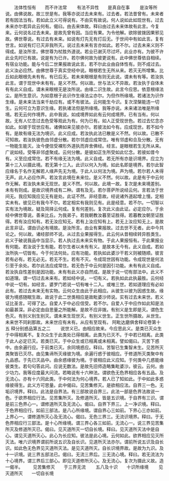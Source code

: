 <!-- { "loadSidebar": true } -->
　　法体性恒有　　而不许法常
　　有法不异性　　是真自在事
　　是汝等所说。由佛说故。故三世是有。我等亦说过去未来有。过去者。若法昔曾有。未来者若有因法当有。若如此立义可得说有。不由实有故说。何人说如此如现世有。过去未来亦尔若异此云何有。偈曰。由去来体故。释曰由过去未来体故有此言。今复来。云何说名过去未来。是故先曾有因。当应有果。为令他解。欲除彼拨因果邪见故。佛世尊说。有过去有未来。如说有灯先无有灯后无。于世间中有如此言。复有世言。如说有灯已灭非我所灭。说过去未来有言亦如此。若不尔。过去未来义则不得成。是汝所言。佛世尊为杖胜外道说。若业已谢灭尽过坏。此业亦有。为彼不许此业先时已有故。说是有为已许。若尔佛何故为彼更说有。此中佛世尊依自相续。有宿业功能。能与今后二世果报故说此言。若不尔此业由自体性有。则不成过去。此义汝必应然。由佛世尊于真实空经中说。眼根若生无所从来。若灭无所增集。比丘如此眼根先未有有。有已后无。若未来眼根是有则无此说。谓未有有等。若汝执此言。谓于现世中未有有。是义不然。何以故。世与法义不异故。若汝执于自体未有有此义自成。谓未来眼根无是汝所说。由缘二识生故。此言今应思。依意根缘法尘。是所生意识。为如意根于此识作生缘法尘亦尔。为但作所缘境。若诸法为识作生缘。是未来法当来千劫应有。或不有彼法。云何能生今识。复次涅槃能违一切生。云何可立为意识生缘。若执诸法但是所缘境。我等亦说。未来诸法唯是所缘境。若无云何作境界。此中我说。如成境界如此有云何成境界。已有当有。何以故。无有人忆念过去色受等观此为有。何为已有。如人正受现世色。若过去忆念亦如此。如彼于现世应有。诸佛如来见彼亦尔。若彼法如今有。应成现世。若不如今有。是故有缘无法为境识。此义应成。若汝执此法已散是义不然。何以故。已散不可知故。若汝执彼色由邻虚分散。若尔邻虚应成常住。唯有邻虚和合及分散。无有一物能生能灭。汝今便信受裸形外道执而弃舍佛经。经言。是眼根若生无所从来。广说如经。受等非邻虚聚成。云何分散。是彼如正生所受如此忆念。若彼如昔今有。义至应成常住。若不有缘无法为境。此义自成。若无所有亦是识境界。应立为第十三入以摄此境。若无第十三入。此识以何入为境。如此名即是境界。若尔此智应缘名于名作无解若人缘声先无为境。于此人以何法为境。声为境。若尔若人未得无声。此人必应作声。若汝言此境在未来位。是义不然。何以故。此是有于中云何作无解。若汝执未来无现世。是义不然。何以故。此境一故。复次是未来境差别。未有有则成。是故识境界成有二种。谓有及无。若尔菩萨所说经云何。言若法于世间无。我应知我应见无有是处。此证不然。非经意故。经说诸外道起增上慢。定相实未有。彼见已有我今不尔。若定相实有我则见有。此是经意。若不尔。一切智以实有法为境故。疑及简择云何成。复有何差别。复次此义由此证。必定应尔。于余经中佛世尊说。善来比丘。为我弟子。若我朝教汝暮至证胜得。若暮教汝朝至证胜得。若有汝应知有。若无汝应知无。若有上汝应知有上。若无上汝应知无上。是故此言非证。谓由识必有境故。是汝所言。由业有果报故。过去世不无者。此中今共论之。何以故。诸经部师不说。从过去业果报得生。此云何从昔相续转异胜类生。此义于破说我品中当显示。若人执过去未来实有物。于此人果报恒有。于此果报业有何能。若汝说于生有能。若尔生者以未有有义。是故本无今有。此义自成。若如汝所执一切皆有。今于何法何处。应有功能。若执如此婆沙干若义则被随顺。彼言若有必有。若无必无。若无不生。若有不灭。令成现世因有功能。令成现世是何法引至于余处。若尔此法应成常住。若无色于中云何是因引功能。未有有此义自成。若汝执自性差别是因功能。未有有此义亦自然成。是故于说一切有部法中。此义不如道理。谓一切过去未来有。若如经中说。一切有义。若执如此此执最胜。云何经中说一切有。如经言。婆罗门若说一切有唯十二入。或唯三世。若如道理应有必如此有。若过去未来无有实物。云何众生由此于此相应。从彼生以彼为因惑生故。缘彼为境惑随眠生故。故说于此二世类相应是故毗婆沙师说。实有过去未来世。若义证比圣言。可得了达。自爱人于中必应信受。若不尔。自爱人于中应作如此知是法如最甚深。非必定由自思量之所能解。是故不应非拨。有别义是生即是灭。谓色生色灭。有别义别生别灭。谓未来生现世灭。有别义世生。正生世所摄故。从世生。未来世不同刹那故。未来世应有未有。从应有至现有。
阿毗达磨俱舍释论卷第十五
释分别惑品第五之二
　　说世义已。由相应故来。今应思此义。是类已灭众生于中得相离不。复次众生于此类处已得相离。此类为已灭不。于中若已相离。此类于此人必定已灭。若类已灭。于中众生或已相离或未相离。譬如偈曰。灭苦下惑中。由余遍行应。于前类已灭。余同境惑应。释曰。苦智已生集智未生。见苦所灭类聚皆已灭尽。由见集谛所灭缘彼为境。余遍行惑于彼相应。于修道所灭类聚中有九品惑。于先已灭品中。由余惑缘彼为境。于彼相应此义应知。于何类中几惑能缘彼类生。若句句答此问。应说无数法。是故先旧师造略集毗婆沙。彼云。云何。由少功力。我等应度最大问流。若略说有十六种法。谓欲色无色界相应各有五品。及无流心。亦有十六同此类。于中何法为何心境界。若人已了知如此。于中如此多惑缘彼得生。此义方可思量。此中偈曰。见苦集修灭。是欲相应法。自界三一色。无垢识境界。释曰。此法是自界法。有三部故说自界三。此法一部是色界法故说一色。于欲界相应行法。见苦集所灭。及修道所灭。皆是五识境。于自界有三识。谓是前三色界心一。谓修道所灭及无流心。偈曰。自界下界三。上一净识境。释曰。于色界相应行。如前三部法。是八心所缘境。谓自界心三如前。下界心三亦如前。上界心一。谓修道所灭心及无流心。偈曰。无色三界三。无流识境界。释曰。于无色界相应行三部法。是十心所缘境。谓三界心各三如前。无流心一。说三界见苦集所灭及修道所灭已。偈曰。见灭道所灭一切自长境。释曰。见灭道所灭法中是自心。谓见灭道所灭心。此心为长应知。彼法是此心境。云何如此。欲界相应见灭所灭法。唯六识境界谓前所说五识及自长识。见道所灭法亦尔。谓前所说五识及自长识。如此色无色界见灭道所灭法。是见灭道所灭。自长识境界故。是故为九识。及十一识境。说三界五部法已。偈曰。无流三界后。三无流心境。释曰。若无流法为十心境界。谓三界后三部心。即见灭道修所灭心。及无流心。复次为摄此义故。造一偈半。
　　见苦集修灭　　于三界无流
　　五八及十识　　十识所缘境
　　见灭道所灭　　一切自长境
